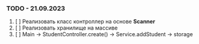 ### TODO - 21.09.2023

1. [ ] Реализовать класс контроллер на основе **Scanner**
2. [ ] Реализовать хранилище на массиве
3. [ ] Main -> StudentController.create() -> Service.addStudent -> storage 